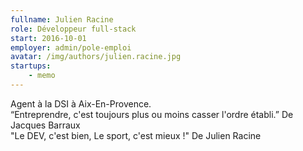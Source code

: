 ```yaml
---
fullname: Julien Racine
role: Développeur full-stack
start: 2016-10-01
employer: admin/pole-emploi
avatar: /img/authors/julien.racine.jpg
startups:
    - memo
---
```


Agent à la DSI à Aix-En-Provence.<br>
“Entreprendre, c'est toujours plus ou moins casser l'ordre établi.” De Jacques Barraux<br>
"Le DEV, c'est bien, Le sport, c'est mieux !" De Julien Racine

